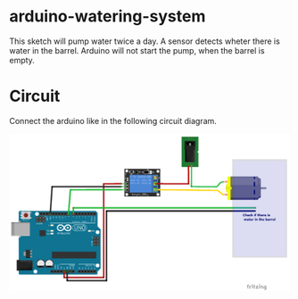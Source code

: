 # arduino-watering-system
This sketch will pump water twice a day. A sensor detects wheter there is water in the barrel. Arduino will not start the pump, when the barrel is empty.

# Circuit
Connect the arduino like in the following circuit diagram.

![Circuit](circuit/circuit.png)